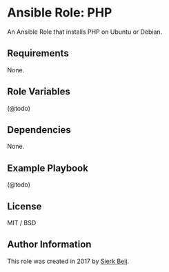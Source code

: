 Ansible Role: PHP
=========

An Ansible Role that installs PHP on Ubuntu or Debian. 

Requirements
------------

None.

Role Variables
--------------

(@todo)

Dependencies
------------

None.

Example Playbook
----------------

(@todo)

License
-------

MIT / BSD

Author Information
------------------

This role was created in 2017 by [Sierk Beij](https://github.com/sierkje).
